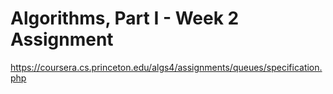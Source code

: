 # Algorithms, Part I - Week 2 Assignment

https://coursera.cs.princeton.edu/algs4/assignments/queues/specification.php
